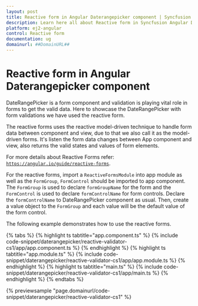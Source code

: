 ```yaml
---
layout: post
title: Reactive form in Angular Daterangepicker component | Syncfusion
description: Learn here all about Reactive form in Syncfusion Angular Daterangepicker component of Syncfusion Essential JS 2 and more.
platform: ej2-angular
control: Reactive form 
documentation: ug
domainurl: ##DomainURL##
---
```


# Reactive form in Angular Daterangepicker component

DateRangePicker is a form component and validation is playing vital role in forms to get the valid data.
 Here to showcase the DateRangePicker with form validations we have used the reactive form.

The reactive forms uses the reactive model-driven technique to handle form data between component and view,
 due to that we also call it as the model-driven forms.
 It's listen the form data changes between App component and view, also returns the valid states and values of form elements.

For more details about Reactive Forms refer: [`https://angular.io/guide/reactive-forms`](https://angular.io/guide/reactive-forms).

For the reactive forms, import a `ReactiveFormsModule` into app module as well as the `FormGroup`,
`FormControl` should be imported to app component.
 The `FormGroup` is used to declare `formGroupName` for the form and the `FormControl` is used to declare `formControlName` for form controls. Declare the `formControlName` to DateRangePicker component as usual.
 Then, create a value object to the `FormGroup` and each value will be the default value of the form control.

The following example demonstrates how to use the reactive forms.

{% tabs %}
{% highlight ts tabtitle="app.component.ts" %}
{% include code-snippet/daterangepicker/reactive-validator-cs1/app/app.component.ts %}
{% endhighlight %}
{% highlight ts tabtitle="app.module.ts" %}
{% include code-snippet/daterangepicker/reactive-validator-cs1/app/app.module.ts %}
{% endhighlight %}
{% highlight ts tabtitle="main.ts" %}
{% include code-snippet/daterangepicker/reactive-validator-cs1/app/main.ts %}
{% endhighlight %}
{% endtabs %}
  
{% previewsample "page.domainurl/code-snippet/daterangepicker/reactive-validator-cs1" %}